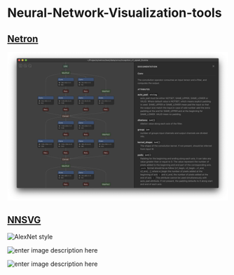 # Neural-Network-Visualization-tools

## [Netron](https://github.com/lutzroeder/Netron)

![screenshot.png](https://github.com/lutzroeder/netron/raw/main/.github/screenshot.png)


## [NNSVG](http://alexlenail.me/NN-SVG/LeNet.html)

![AlexNet style](https://i.stack.imgur.com/Q0xOe.png)

![enter image description here](https://i.stack.imgur.com/K9lmg.png)

![enter image description here](https://i.stack.imgur.com/DlJ8J.png)
